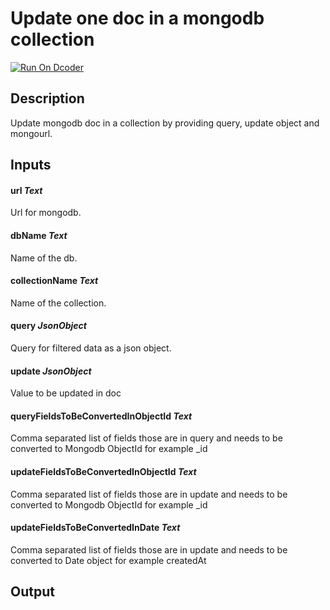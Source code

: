 # Update one doc in a mongodb collection

[![Run On Dcoder](https://static-content.dcoder.tech/dcoder-assets/run-on-dcoder.svg)](https://code.dcoder.tech/feed/block/6173e81b22cec6b16fc1fb0e)

## Description

Update mongodb doc in a collection by providing query, update object and mongourl.

## Inputs

#### **url** _Text_

Url for mongodb.

#### **dbName** _Text_

Name of the db.

#### **collectionName** _Text_

Name of the collection.

#### **query** _JsonObject_

Query for filtered data as a json object.

#### **update** _JsonObject_

Value to be updated in doc

#### **queryFieldsToBeConvertedInObjectId** _Text_

Comma separated list of fields those are in query and needs to be converted to Mongodb ObjectId for example \_id

#### **updateFieldsToBeConvertedInObjectId** _Text_

Comma separated list of fields those are in update and needs to be converted to Mongodb ObjectId for example \_id

#### **updateFieldsToBeConvertedInDate** _Text_

Comma separated list of fields those are in update and needs to be converted to Date object for example createdAt

## Output
